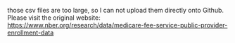 those csv files are too large, so I can not upload them directly onto Github. Please visit the original website: https://www.nber.org/research/data/medicare-fee-service-public-provider-enrollment-data
